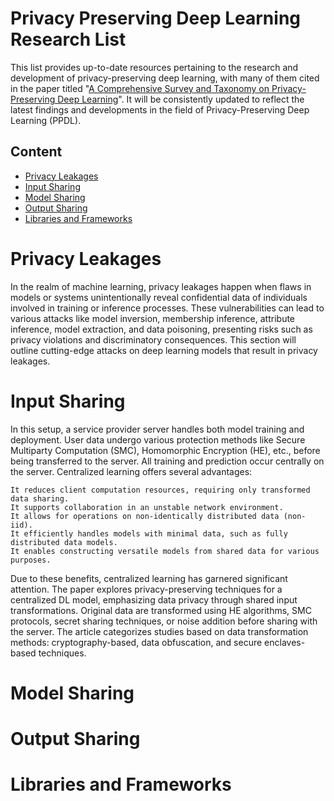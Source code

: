 # Privacy Preserving Deep Learning Research List

This list provides up-to-date resources pertaining to the research and development of privacy-preserving deep learning, with many of them cited in the paper titled "[A Comprehensive Survey and Taxonomy on Privacy-Preserving Deep Learning](https://www.sciencedirect.com/science/article/abs/pii/S0925231224001164)". It will be consistently updated to reflect the latest findings and developments in the field of Privacy-Preserving Deep Learning (PPDL).

## Content
- [Privacy Leakages](#privacy-leakages)
- [Input Sharing](#input-sharing)
- [Model Sharing](#model-sharing)
- [Output Sharing](#output-sharing)
- [Libraries and Frameworks](#libraries-and-frameworks)


# Privacy Leakages

In the realm of machine learning, privacy leakages happen when flaws in models or systems unintentionally reveal confidential data of individuals involved in training or inference processes. These vulnerabilities can lead to various attacks like model inversion, membership inference, attribute inference, model extraction, and data poisoning, presenting risks such as privacy violations and discriminatory consequences. This section will outline cutting-edge attacks on deep learning models that result in privacy leakages.

# Input Sharing

In this setup, a service provider server handles both model training and deployment. User data undergo various protection methods like Secure Multiparty Computation (SMC), Homomorphic Encryption (HE), etc., before being transferred to the server. All training and prediction occur centrally on the server. Centralized learning offers several advantages:

    It reduces client computation resources, requiring only transformed data sharing.
    It supports collaboration in an unstable network environment.
    It allows for operations on non-identically distributed data (non-iid).
    It efficiently handles models with minimal data, such as fully distributed data models.
    It enables constructing versatile models from shared data for various purposes.

Due to these benefits, centralized learning has garnered significant attention. The paper explores privacy-preserving techniques for a centralized DL model, emphasizing data privacy through shared input transformations. Original data are transformed using HE algorithms, SMC protocols, secret sharing techniques, or noise addition before sharing with the server. The article categorizes studies based on data transformation methods: cryptography-based, data obfuscation, and secure enclaves-based techniques.

# Model Sharing

# Output Sharing

# Libraries and Frameworks


